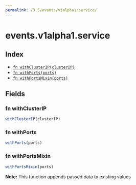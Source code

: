 ```yaml
---
permalink: /3.5/events/v1alpha1/service/
---
```


# events.v1alpha1.service



## Index

* [`fn withClusterIP(clusterIP)`](#fn-withclusterip)
* [`fn withPorts(ports)`](#fn-withports)
* [`fn withPortsMixin(ports)`](#fn-withportsmixin)

## Fields

### fn withClusterIP

```ts
withClusterIP(clusterIP)
```



### fn withPorts

```ts
withPorts(ports)
```



### fn withPortsMixin

```ts
withPortsMixin(ports)
```



**Note:** This function appends passed data to existing values